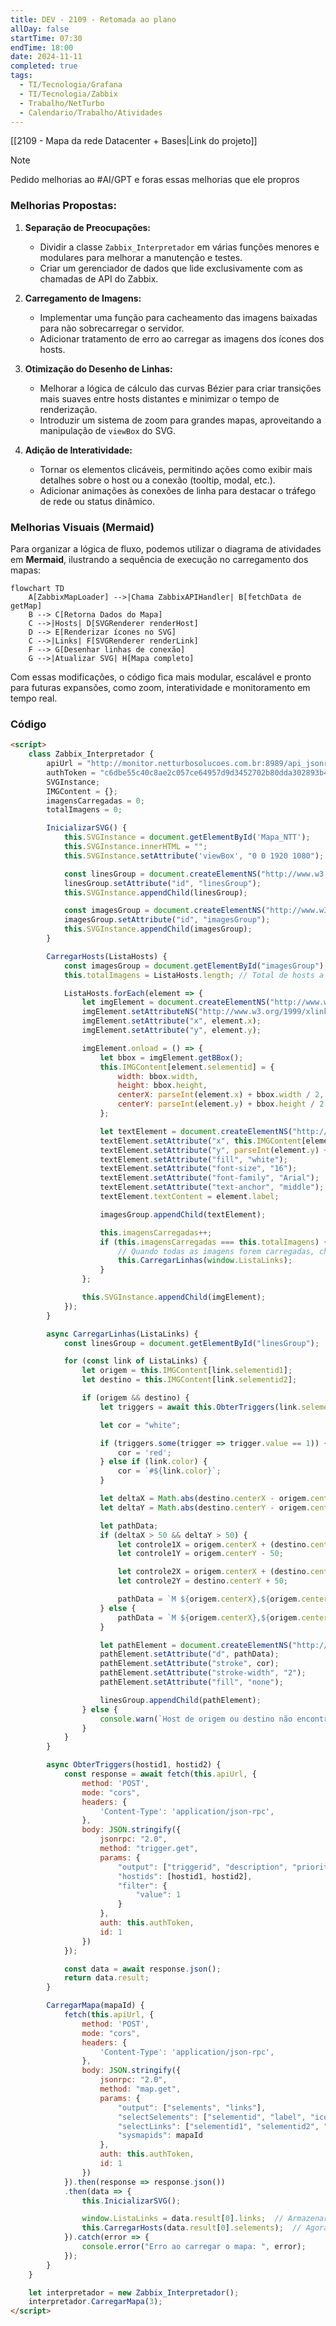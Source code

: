 ```yaml
---
title: DEV - 2109 - Retomada ao plano
allDay: false
startTime: 07:30
endTime: 18:00
date: 2024-11-11
completed: true
tags:
  - TI/Tecnologia/Grafana
  - TI/Tecnologia/Zabbix
  - Trabalho/NetTurbo
  - Calendario/Trabalho/Atividades
---
```

[[2109 - Mapa da rede Datacenter + Bases|Link do projeto]]

> [!NOTE]
> Pedido melhorias ao #AI/GPT e foras essas melhorias que ele propros

### Melhorias Propostas:

1. **Separação de Preocupações:**
    
    - Dividir a classe `Zabbix_Interpretador` em várias funções menores e modulares para melhorar a manutenção e testes.
    - Criar um gerenciador de dados que lide exclusivamente com as chamadas de API do Zabbix.
2. **Carregamento de Imagens:**
    
    - Implementar uma função para cacheamento das imagens baixadas para não sobrecarregar o servidor.
    - Adicionar tratamento de erro ao carregar as imagens dos ícones dos hosts.
3. **Otimização do Desenho de Linhas:**
    
    - Melhorar a lógica de cálculo das curvas Bézier para criar transições mais suaves entre hosts distantes e minimizar o tempo de renderização.
    - Introduzir um sistema de zoom para grandes mapas, aproveitando a manipulação de `viewBox` do SVG.
4. **Adição de Interatividade:**
    
    - Tornar os elementos clicáveis, permitindo ações como exibir mais detalhes sobre o host ou a conexão (tooltip, modal, etc.).
    - Adicionar animações às conexões de linha para destacar o tráfego de rede ou status dinâmico.

### Melhorias Visuais (Mermaid)

Para organizar a lógica de fluxo, podemos utilizar o diagrama de atividades em **Mermaid**, ilustrando a sequência de execução no carregamento dos mapas:
```mermaid
flowchart TD
    A[ZabbixMapLoader] -->|Chama ZabbixAPIHandler| B[fetchData de getMap]
    B --> C[Retorna Dados do Mapa]
    C -->|Hosts| D[SVGRenderer renderHost]
    D --> E[Renderizar ícones no SVG]
    C -->|Links| F[SVGRenderer renderLink]
    F --> G[Desenhar linhas de conexão]
    G -->|Atualizar SVG| H[Mapa completo]
```
Com essas modificações, o código fica mais modular, escalável e pronto para futuras expansões, como zoom, interatividade e monitoramento em tempo real.

### Código

```html
<script>
    class Zabbix_Interpretador {
        apiUrl = "http://monitor.netturbosolucoes.com.br:8989/api_jsonrpc.php";  
        authToken = "c6dbe55c40c8ae2c057ce64957d9d3452702b80dda302893b4dd2889f949642d";  
        SVGInstance;  
        IMGContent = {};  
        imagensCarregadas = 0;
        totalImagens = 0;

        InicializarSVG() {
            this.SVGInstance = document.getElementById('Mapa_NTT');  
            this.SVGInstance.innerHTML = "";  
            this.SVGInstance.setAttribute('viewBox', "0 0 1920 1080");

            const linesGroup = document.createElementNS("http://www.w3.org/2000/svg", "g");
            linesGroup.setAttribute("id", "linesGroup");  
            this.SVGInstance.appendChild(linesGroup);  

            const imagesGroup = document.createElementNS("http://www.w3.org/2000/svg", "g");
            imagesGroup.setAttribute("id", "imagesGroup");  
            this.SVGInstance.appendChild(imagesGroup);  
        }

        CarregarHosts(ListaHosts) {
            const imagesGroup = document.getElementById("imagesGroup");  
            this.totalImagens = ListaHosts.length; // Total de hosts a serem carregados

            ListaHosts.forEach(element => {
                let imgElement = document.createElementNS("http://www.w3.org/2000/svg", 'image');
                imgElement.setAttributeNS("http://www.w3.org/1999/xlink", 'href', 'http://monitor.netturbosolucoes.com.br:8989/imgstore.php?iconid=' + element.iconid_off);  
                imgElement.setAttribute("x", element.x);  
                imgElement.setAttribute("y", element.y);  

                imgElement.onload = () => {
                    let bbox = imgElement.getBBox();
                    this.IMGContent[element.selementid] = {
                        width: bbox.width,
                        height: bbox.height,
                        centerX: parseInt(element.x) + bbox.width / 2,  
                        centerY: parseInt(element.y) + bbox.height / 2  
                    };

                    let textElement = document.createElementNS("http://www.w3.org/2000/svg", 'text');
                    textElement.setAttribute("x", this.IMGContent[element.selementid].centerX);  
                    textElement.setAttribute("y", parseInt(element.y) + bbox.height + 20);  
                    textElement.setAttribute("fill", "white");  
                    textElement.setAttribute("font-size", "16");  
                    textElement.setAttribute("font-family", "Arial");  
                    textElement.setAttribute("text-anchor", "middle");  
                    textElement.textContent = element.label;  

                    imagesGroup.appendChild(textElement);

                    this.imagensCarregadas++;  
                    if (this.imagensCarregadas === this.totalImagens) {  
                        // Quando todas as imagens forem carregadas, chamamos a função para carregar as linhas
                        this.CarregarLinhas(window.ListaLinks);  
                    }
                };

                this.SVGInstance.appendChild(imgElement);
            });
        }

        async CarregarLinhas(ListaLinks) {
            const linesGroup = document.getElementById("linesGroup");  

            for (const link of ListaLinks) {
                let origem = this.IMGContent[link.selementid1];  
                let destino = this.IMGContent[link.selementid2];  

                if (origem && destino) {
                    let triggers = await this.ObterTriggers(link.selementid1, link.selementid2);

                    let cor = "white";  

                    if (triggers.some(trigger => trigger.value == 1)) {
                        cor = 'red';  
                    } else if (link.color) {
                        cor = `#${link.color}`;  
                    }

                    let deltaX = Math.abs(destino.centerX - origem.centerX);
                    let deltaY = Math.abs(destino.centerY - origem.centerY);

                    let pathData;
                    if (deltaX > 50 && deltaY > 50) {  
                        let controle1X = origem.centerX + (destino.centerX - origem.centerX) / 4;
                        let controle1Y = origem.centerY - 50;  

                        let controle2X = origem.centerX + (destino.centerX - origem.centerX) * (3 / 4);
                        let controle2Y = destino.centerY + 50;  

                        pathData = `M ${origem.centerX},${origem.centerY} C ${controle1X},${controle1Y} ${controle2X},${controle2Y} ${destino.centerX},${destino.centerY}`;
                    } else {  
                        pathData = `M ${origem.centerX},${origem.centerY} L ${destino.centerX},${destino.centerY}`;
                    }

                    let pathElement = document.createElementNS("http://www.w3.org/2000/svg", 'path');
                    pathElement.setAttribute("d", pathData);  
                    pathElement.setAttribute("stroke", cor);  
                    pathElement.setAttribute("stroke-width", "2");  
                    pathElement.setAttribute("fill", "none");  

                    linesGroup.appendChild(pathElement);
                } else {
                    console.warn(`Host de origem ou destino não encontrado para o link entre ${link.selementid1} e ${link.selementid2}`);
                }
            }
        }

        async ObterTriggers(hostid1, hostid2) {
            const response = await fetch(this.apiUrl, {
                method: 'POST',
                mode: "cors",
                headers: {
                    'Content-Type': 'application/json-rpc',
                },
                body: JSON.stringify({
                    jsonrpc: "2.0",
                    method: "trigger.get",
                    params: {
                        "output": ["triggerid", "description", "priority", "value"],  
                        "hostids": [hostid1, hostid2],  
                        "filter": {
                            "value": 1  
                        }
                    },
                    auth: this.authToken,
                    id: 1
                })
            });

            const data = await response.json();  
            return data.result;  
        }

        CarregarMapa(mapaId) {
            fetch(this.apiUrl, {
                method: 'POST',
                mode: "cors",
                headers: {
                    'Content-Type': 'application/json-rpc',
                },
                body: JSON.stringify({
                    jsonrpc: "2.0",
                    method: "map.get",
                    params: {
                        "output": ["selements", "links"],
                        "selectSelements": ["selementid", "label", "iconid_off", "x", "y"],  
                        "selectLinks": ["selementid1", "selementid2", "color"],  
                        "sysmapids": mapaId  
                    },
                    auth: this.authToken,
                    id: 1
                })
            }).then(response => response.json())  
            .then(data => {
                this.InicializarSVG();

                window.ListaLinks = data.result[0].links;  // Armazenar links em uma variável global temporária
                this.CarregarHosts(data.result[0].selements);  // Agora chamamos o carregamento das hosts, e as linhas só são desenhadas após carregar todas as imagens
            }).catch(error => {
                console.error("Erro ao carregar o mapa: ", error);
            });
        }
    }

    let interpretador = new Zabbix_Interpretador();  
    interpretador.CarregarMapa(3);  
</script>


```